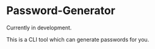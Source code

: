 # Password-Generator

Currently in development.

This is a CLI tool which can generate passwords for you.
